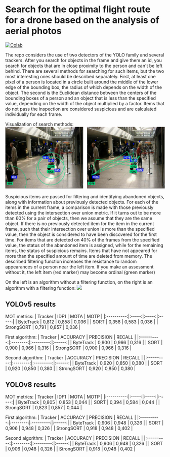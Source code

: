 # Search for the optimal flight route for a drone based on the analysis of aerial photos
[![Colab](https://colab.research.google.com/assets/colab-badge.svg)](https://colab.research.google.com/github.com/r0mz32/Abandoned-Object-Detection-YOLO-trackers/blob/main/AbObDet.ipynb)

The repo considers the use of two detectors of the YOLO family and several trackers.
After you search for objects in the frame and give them an id, you search for objects that are in close proximity to the person and can't be left behind. There are several methods for searching for such items, but the two most interesting ones should be described separately. First, at least one pixel of a person is located in a circle built around the middle of the lower edge of the bounding box, the radius of which depends on the width of the object. The second is the Euclidean distance between the centers of the bounding boxes of a person and an object that is less than the specified value, depending on the width of the object multiplied by a factor. Items that do not pass the inspection are considered suspicious and are calculated individually for each frame.


Visualization of search methods:
![](Images/Methods.png)

Suspicious items are passed for filtering and identifying abandoned objects, along with information about previously detected objects. For each of the items in the current frame, a comparison is made with those previously detected using the intersection over union metric. If it turns out to be more than 60% for a pair of objects, then we assume that they are the same object. If there is no previously detected item for the item in the current frame, such that their intersection over union is more than the specified value, then the object is considered to have been discovered for the first time. For items that are detected on 40% of the frames from the specified value, the status of the abandoned item is assigned, while for the remaining items, the status of suspicious remains. Items that have not appeared for more than the specified amount of time are deleted from memory.
The described filtering function increases the resistance to random appearances of a person near the left item. If you make an assessment without it, the left item (red marker) may become ordinal (green marker)

On the left is an algorithm without a filtering function, on the right is an algorithm with a filtering function:
![](Images/Filtering.gif)

## YOLOv5 results
MOT metrics: 
|   Tracker  |  IDF1 |  MOTA |  MOTP |
|:----------:|:-----:|:-----:|:-----:|
|  ByteTrack | 0,812 | 0,858 | 0,036 |
|    SORT    | 0,358 | 0,583 | 0,036 |
| StrongSORT | 0,791 | 0,857 | 0,036 |

First algorithm: 
|   Tracker  | ACCURACY | PRECISION | RECALL |
|:----------:|:--------:|:---------:|:------:|
|  ByteTrack |   0,900  |   0,966   |  0,316 |
|    SORT    |   0,900  |   0,966   |  0,316 |
| StrongSORT |   0,900  |   0,966   |  0,316 |

Second algorithm:
|   Tracker  | ACCURACY | PRECISION | RECALL |
|:----------:|:--------:|:---------:|:------:|
|  ByteTrack |   0,920  |   0,850   |  0,380 |
|    SORT    |   0,920  |   0,850   |  0,380 |
| StrongSORT |   0,920  |   0,850   |  0,380 |

## YOLOv8 results
MOT metrics: 
|   Tracker  |  IDF1 |  MOTA |  MOTP |
|:----------:|:-----:|:-----:|:-----:|
|  ByteTrack | 0,805 | 0,853 | 0,044 |
|    SORT    | 0,394 | 0,584 | 0,044 |
| StrongSORT | 0,823 | 0,857 | 0,044 |

First algorithm: 
|   Tracker  | ACCURACY | PRECISION | RECALL |
|:----------:|:--------:|:---------:|:------:|
|  ByteTrack |   0,906  |   0,948   |  0,326 |
|    SORT    |   0,906  |   0,948   |  0,326 |
| StrongSORT |   0,918  |   0,948   |  0,402 |

Second algorithm:
|   Tracker  | ACCURACY | PRECISION | RECALL |
|:----------:|:--------:|:---------:|:------:|
|  ByteTrack |   0,906  |   0,948   |  0,326 |
|    SORT    |   0,906  |   0,948   |  0,326 |
| StrongSORT |   0,918  |   0,948   |  0,402 |
